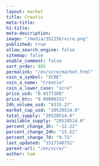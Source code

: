 ```yaml
---
layout: market
title: Creatio
meta-title: 
h1-title: 
meta-description: 
image: "/media/352156/xcre.png"
published: true
allow_search_engine: false
sitemap: false
enable_comment: false
sort_order: 895
permalink: "/en/xcre/market.html"
coin_a_symbol: "XCRE"
coin_a_name: "Creatio"
coin_a_lower_case: "xcre"
price_usd: "0.0177208"
price_btc: "0.00000151"
24h_volume_usd: "6335.27"
market_cap_usd: "20520514.0"
total_supply: "20520514.0"
available_supply: "20520514.0"
percent_change_1h: "-12.22"
percent_change_24h: "15.52"
percent_change_7d: "9.72"
last_updated: "1517140751"
parent-url: "/en/xcre/"
author: Sam
---
```


